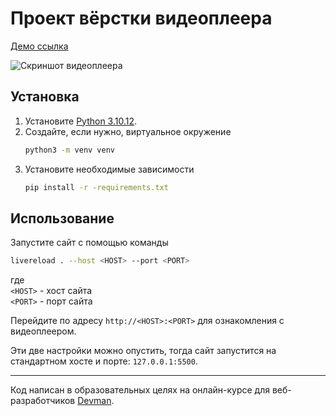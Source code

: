 # Проект вёрстки видеоплеера

[Демо ссылка](https://lypavel.github.io/dvmn-player-layout/)

![Скриншот видеоплеера](https://github.com/lypavel/dvmn-player-layout/assets/157053921/e2de394b-59f2-4f70-ae64-b32466174b3b)

## Установка

1. Установите [Python 3.10.12](https://www.python.org/downloads/release/python-31012/).
2. Создайте, если нужно, виртуальное окружение
    ```sh
    python3 -m venv venv
    ```
3. Установите необходимые зависимости
    ```sh
    pip install -r -requirements.txt
    ```

## Использование

Запустите сайт с помощью команды

```sh
livereload . --host <HOST> --port <PORT>
```
где<br>
`<HOST>` - хост сайта<br>
`<PORT>` - порт сайта

Перейдите по адресу `http://<HOST>:<PORT>` для ознакомления с видеоплеером.

Эти две настройки можно опустить, тогда сайт запустится на стандартном хосте и порте: `127.0.0.1:5500`.

***
Код написан в образовательных целях на онлайн-курсе для веб-разработчиков [Devman](dvmn.org).

